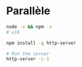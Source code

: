 # Parallèle

```sh
node -v && npm -v
# v16

npm install -g http-server

# Run the server
http-server -c-1
```